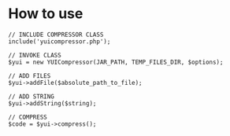 # How to use

    // INCLUDE COMPRESSOR CLASS
    include('yuicompressor.php');

    // INVOKE CLASS
    $yui = new YUICompressor(JAR_PATH, TEMP_FILES_DIR, $options);

    // ADD FILES
    $yui->addFile($absolute_path_to_file);

    // ADD STRING
    $yui->addString($string);

    // COMPRESS
    $code = $yui->compress();